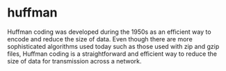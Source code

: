 # huffman
Huffman coding was developed during the 1950s as an efficient way to encode and reduce the size of data. Even though there are more sophisticated algorithms used today such as those used with zip and gzip files, Huffman coding is a straightforward and efficient way to reduce the size of data for transmission across a network.
